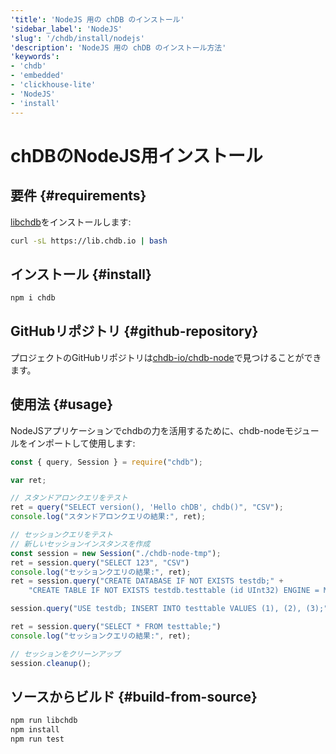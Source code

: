 ```yaml
---
'title': 'NodeJS 用の chDB のインストール'
'sidebar_label': 'NodeJS'
'slug': '/chdb/install/nodejs'
'description': 'NodeJS 用の chDB のインストール方法'
'keywords':
- 'chdb'
- 'embedded'
- 'clickhouse-lite'
- 'NodeJS'
- 'install'
---
```





# chDBのNodeJS用インストール

## 要件 {#requirements}

[libchdb](https://github.com/chdb-io/chdb)をインストールします:

```bash
curl -sL https://lib.chdb.io | bash
```

## インストール {#install}

```bash
npm i chdb
```

## GitHubリポジトリ {#github-repository}

プロジェクトのGitHubリポジトリは[chdb-io/chdb-node](https://github.com/chdb-io/chdb-node)で見つけることができます。


## 使用法 {#usage}

NodeJSアプリケーションでchdbの力を活用するために、chdb-nodeモジュールをインポートして使用します:

```javascript
const { query, Session } = require("chdb");

var ret;

// スタンドアロンクエリをテスト
ret = query("SELECT version(), 'Hello chDB', chdb()", "CSV");
console.log("スタンドアロンクエリの結果:", ret);

// セッションクエリをテスト
// 新しいセッションインスタンスを作成
const session = new Session("./chdb-node-tmp");
ret = session.query("SELECT 123", "CSV")
console.log("セッションクエリの結果:", ret);
ret = session.query("CREATE DATABASE IF NOT EXISTS testdb;" +
    "CREATE TABLE IF NOT EXISTS testdb.testtable (id UInt32) ENGINE = MergeTree() ORDER BY id;");

session.query("USE testdb; INSERT INTO testtable VALUES (1), (2), (3);")

ret = session.query("SELECT * FROM testtable;")
console.log("セッションクエリの結果:", ret);

// セッションをクリーンアップ
session.cleanup();
```

## ソースからビルド {#build-from-source}

```bash
npm run libchdb
npm install
npm run test
```
